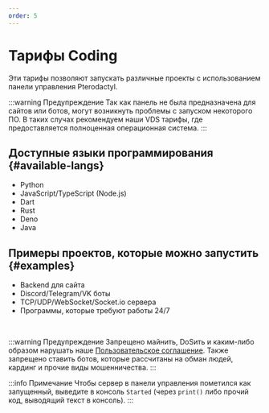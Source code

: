 ```yaml
---
order: 5
---
```


# Тарифы Coding

Эти тарифы позволяют запускать различные проекты с использованием панели управления Pterodactyl.

:::warning Предупреждение
Так как панель не была предназначена для сайтов или ботов, могут возникнуть проблемы с запуском некоторого ПО.
В таких случах рекомендуем наши VDS тарифы, где предоставляется полноценная операционная система.
:::

## Доступные языки программирования {#available-langs}

- Python
- JavaScript/TypeScript (Node.js)
- Dart
- Rust
- Deno
- Java

## Примеры проектов, которые можно запустить {#examples}

- Backend для сайта
- Discord/Telegram/VK боты
- TCP/UDP/WebSocket/Socket.io сервера
- Программы, которые требуют работы 24/7

<br>

:::warning Предупреждение
Запрещено майнить, DoSить и каким-либо образом нарушать наше [Пользовательское соглашение](https://play2go.cloud/user-agreement).
Также запрещено ставить ботов, которые рассчитаны на обман людей, кардинг и прочие виды мошенничества.
:::

:::info Примечание
Чтобы сервер в панели управления пометился как запущенный, выведите в консоль `Started` (через `print()` либо прочий код, выводящий текст в консоль).
:::
